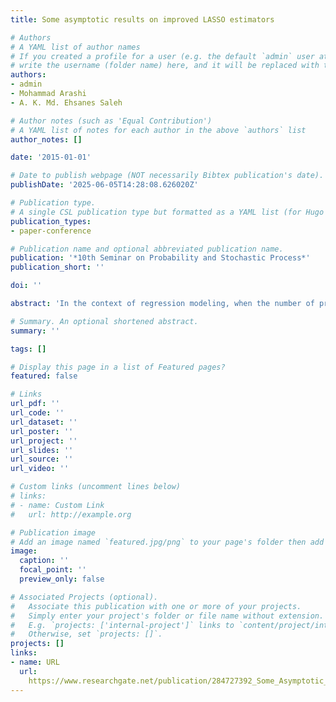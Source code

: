 ```yaml
---
title: Some asymptotic results on improved LASSO estimators

# Authors
# A YAML list of author names
# If you created a profile for a user (e.g. the default `admin` user at `content/authors/admin/`), 
# write the username (folder name) here, and it will be replaced with their full name and linked to their profile.
authors:
- admin
- Mohammad Arashi
- A. K. Md. Ehsanes Saleh

# Author notes (such as 'Equal Contribution')
# A YAML list of notes for each author in the above `authors` list
author_notes: []

date: '2015-01-01'

# Date to publish webpage (NOT necessarily Bibtex publication's date).
publishDate: '2025-06-05T14:28:08.626020Z'

# Publication type.
# A single CSL publication type but formatted as a YAML list (for Hugo requirements).
publication_types:
- paper-conference

# Publication name and optional abbreviated publication name.
publication: '*10th Seminar on Probability and Stochastic Process*'
publication_short: ''

doi: ''

abstract: 'In the context of regression modeling, when the number of predictors are relatively large with respect to sample size, the least absolute shrinkage and selection operator (LASSO), adds some level of sparsity to the estimation of parameter vector to improve the prediction. When the coefficients are subjected to lie in a subspace hypothesis, we propose to use a restricted LASSO estimator along with its preliminary test and shrinkage versions. Asymptotic distributions with properties of the newly defined LASSO-typed estimators are derived and some graphs are depicted to show the performance of asymptotic relative efficiencies.'

# Summary. An optional shortened abstract.
summary: ''

tags: []

# Display this page in a list of Featured pages?
featured: false

# Links
url_pdf: ''
url_code: ''
url_dataset: ''
url_poster: ''
url_project: ''
url_slides: ''
url_source: ''
url_video: ''

# Custom links (uncomment lines below)
# links:
# - name: Custom Link
#   url: http://example.org

# Publication image
# Add an image named `featured.jpg/png` to your page's folder then add a caption below.
image:
  caption: ''
  focal_point: ''
  preview_only: false

# Associated Projects (optional).
#   Associate this publication with one or more of your projects.
#   Simply enter your project's folder or file name without extension.
#   E.g. `projects: ['internal-project']` links to `content/project/internal-project/index.md`.
#   Otherwise, set `projects: []`.
projects: []
links:
- name: URL
  url: 
    https://www.researchgate.net/publication/284727392_Some_Asymptotic_Results_on_Improved_LASSO_Estimators
---
```




